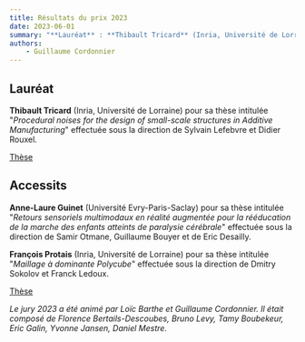 ```yaml
---
title: Résultats du prix 2023
date: 2023-06-01
summary: "**Lauréat** : **Thibault Tricard** (Inria, Université de Lorraine) pour sa thèse intitulée  *Procedural noises for the design of small-scale structures in Additive Manufacturing*  effectuée sous la direction de Sylvain Lefebvre et Didier Rouxel. <br>**Accessit** : **Anne-Laure Guinet** (Université Evry-Paris-Saclay) pour sa thèse intitulée *Retours sensoriels multimodaux en réalité augmentée pour la rééducation de la marche des enfants atteints de paralysie cérébrale* effectuée sous la direction de Samir Otmane, Guillaume Bouyer et de Eric Desailly, et **François Protais** (Inria, Université de Lorraine) pour sa thèse intitulée *Maillage à dominante Polycube* effectuée sous la direction de Dmitry Sokolov et Franck Ledoux. "
authors:
    - Guillaume Cordonnier
---
```


## Lauréat

**Thibault Tricard** (Inria, Université de Lorraine) pour sa thèse intitulée "*Procedural noises for the design of small-scale structures in Additive Manufacturing*" effectuée sous la direction de Sylvain Lefebvre et Didier Rouxel.

[Thèse](https://hal.science/tel-03765259/)

## Accessits

**Anne-Laure Guinet** (Université Evry-Paris-Saclay) pour sa thèse intitulée "*Retours sensoriels multimodaux en réalité augmentée pour la rééducation de la marche des enfants atteints de paralysie cérébrale*" effectuée sous la direction de Samir Otmane, Guillaume Bouyer et de Eric Desailly.


**François Protais** (Inria, Université de Lorraine) pour sa thèse intitulée "*Maillage à dominante Polycube*" effectuée sous la direction de Dmitry Sokolov et Franck Ledoux.

[Thèse](https://hal.science/tel-03775686v1)

*Le jury 2023 a été animé par Loïc Barthe et Guillaume Cordonnier. Il était composé de Florence Bertails-Descoubes, Bruno Levy, Tamy Boubekeur, Eric Galin, Yvonne Jansen, Daniel Mestre.*
